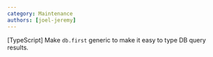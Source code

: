 ```yaml
---
category: Maintenance
authors: [joel-jeremy]
---
```


[TypeScript] Make `db.first` generic to make it easy to type DB query results.